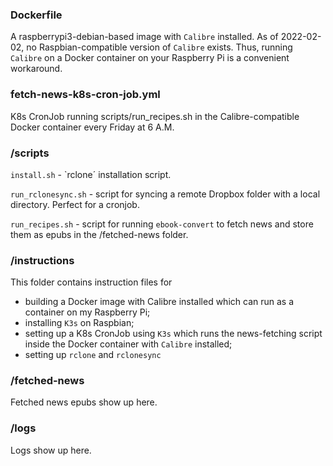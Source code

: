 ### Dockerfile

A raspberrypi3-debian-based image with `Calibre` installed. As of 2022-02-02, no Raspbian-compatible version of `Calibre` exists. Thus, running `Calibre` on a Docker container on your Raspberry Pi is a convenient workaround.

### fetch-news-k8s-cron-job.yml

K8s CronJob running scripts/run_recipes.sh in the Calibre-compatible Docker container every Friday at 6 A.M.

### /scripts

`install.sh` - `rclone´ installation script.

`run_rclonesync.sh` - script for syncing a remote Dropbox folder with a local directory. Perfect for a cronjob.

`run_recipes.sh` - script for running `ebook-convert` to fetch news and store them as epubs in the /fetched-news folder.

### /instructions

This folder contains instruction files for
- building a Docker image with Calibre installed which can run as a container on my Raspberry Pi;
- installing `K3s` on Raspbian;
- setting up a K8s CronJob using `K3s` which runs the news-fetching script inside the Docker container with `Calibre` installed;
- setting up `rclone` and `rclonesync`

### /fetched-news

Fetched news epubs show up here.

### /logs

Logs show up here.